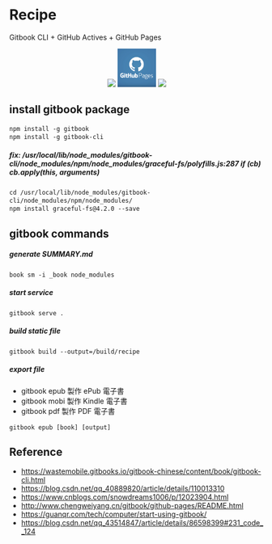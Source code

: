 # Recipe
Gitbook CLI + GitHub Actives + GitHub Pages


<p align="middle">
    <img src="https://avatars.githubusercontent.com/u/7111340?s=200&v=4"  width="15%"/>
    <img src="https://raw.githubusercontent.com/github/explore/80688e429a7d4ef2fca1e82350fe8e3517d3494d/collections/github-pages-examples/github-pages-examples.png"  width="15%"/>
    <img src="https://avatars.githubusercontent.com/u/44036562?s=200&v=4" " width="15%"/>
</>


## install gitbook package
``` shell
npm install -g gitbook
npm install -g gitbook-cli
```

##### fix: /usr/local/lib/node_modules/gitbook-cli/node_modules/npm/node_modules/graceful-fs/polyfills.js:287 if (cb) cb.apply(this, arguments)
```
cd /usr/local/lib/node_modules/gitbook-cli/node_modules/npm/node_modules/
npm install graceful-fs@4.2.0 --save
```

## gitbook commands

##### generate SUMMARY.md
```
book sm -i _book node_modules 
```

##### start service
```
gitbook serve .
```

##### build static file
```
gitbook build --output=/build/recipe
```

##### export file
* gitbook epub 製作 ePub 電子書
* gitbook mobi 製作 Kindle 電子書
* gitbook pdf 製作 PDF 電子書
```
gitbook epub [book] [output]
```

## Reference
* https://wastemobile.gitbooks.io/gitbook-chinese/content/book/gitbook-cli.html
* https://blog.csdn.net/qq_40889820/article/details/110013310
* https://www.cnblogs.com/snowdreams1006/p/12023904.html
* http://www.chengweiyang.cn/gitbook/github-pages/README.html
* https://guanqr.com/tech/computer/start-using-gitbook/
* https://blog.csdn.net/qq_43514847/article/details/86598399#231_code__124
